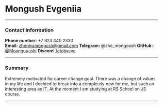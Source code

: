 # Mongush Evgeniia

---

### Contact information

**Phone number:** +7 923 440 2330  
**Email:** zheniyamongush@gmail.com
**Telegram:** @zhe_mongoosh
**GitHub:** [@Moonguuushi](https://github.com/Moonguuushi)
**Discord** [.letobyeve](https://discordapp.com/users/1069742343995007107/)

---

### Summary

Extremely motivated for career change goal.
There was a change of values in my life and I decided to break into a completely new for me, but such an interesting area as IT.
At the moment I am studying at RS School on JS course.

---
